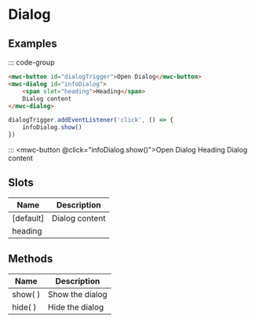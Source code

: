 <script setup>
    import { ref, onMounted } from 'vue'
    const infoDialog = ref()
</script>

# Dialog

## Examples
::: code-group
```html
<mwc-button id="dialogTrigger">Open Dialog</mwc-button>
<mwc-dialog id="infoDialog">
    <span slot="heading">Heading</span>
    Dialog content
</mwc-dialog>
```
```js
dialogTrigger.addEventListener('click', () => {
    infoDialog.show()
})
```
:::
<mwc-button @click="infoDialog.show()">Open Dialog</mwc-button>
<mwc-dialog ref="infoDialog">
    <span slot="heading">Heading</span>
    Dialog content
</mwc-dialog>

## Slots
| Name | Description |
| --- | --- |
| [default] | Dialog content |
| heading ||

## Methods

| Name | Description |
| --- | --- |
| show( ) | Show the dialog |
| hide( ) | Hide the dialog |
